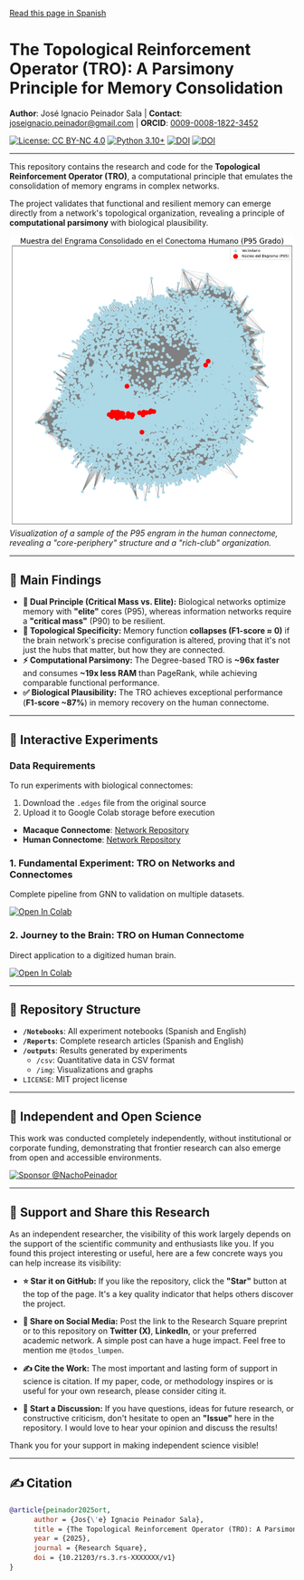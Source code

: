 [Read this page in Spanish](README.md)

# The Topological Reinforcement Operator (TRO): A Parsimony Principle for Memory Consolidation

**Author**: José Ignacio Peinador Sala | **Contact**: [joseignacio.peinador@gmail.com](mailto:joseignacio.peinador@gmail.com) | **ORCID**: [0009-0008-1822-3452](https://orcid.org/0009-0008-1822-3452)

[![License: CC BY-NC 4.0](https://img.shields.io/badge/License-CC%20BY--NC%204.0-lightgrey.svg)](https://creativecommons.org/licenses/by-nc/4.0/)
[![Python 3.10+](https://img.shields.io/badge/python-3.10+-blue.svg)](https://www.python.org/downloads/)
[![DOI](https://img.shields.io/badge/DOI-10.21203/rs.3.rs--XXXXXXX-blue.svg)](https://doi.org/10.21203/rs.3.rs-XXXXXXX/v1)
[![DOI](https://zenodo.org/badge/DOI/10.5281/zenodo.YYYYYYY.svg)](https://doi.org/10.5281/zenodo.YYYYYYY)

---

This repository contains the research and code for the **Topological Reinforcement Operator (TRO)**, a computational principle that emulates the consolidation of memory engrams in complex networks.

The project validates that functional and resilient memory can emerge directly from a network's topological organization, revealing a principle of **computational parsimony** with biological plausibility.

![Engram Visualization](outputs/img/engrama_humano.png)
*Visualization of a sample of the P95 engram in the human connectome, revealing a "core-periphery" structure and a "rich-club" organization.*

---

## 🎯 Main Findings

* **🧠 Dual Principle (Critical Mass vs. Elite):** Biological networks optimize memory with **"elite"** cores (P95), whereas information networks require a **"critical mass"** (P90) to be resilient.
* **🔗 Topological Specificity:** Memory function **collapses (F1-score ≈ 0)** if the brain network's precise configuration is altered, proving that it's not just the hubs that matter, but how they are connected.
* **⚡ Computational Parsimony:** The Degree-based TRO is **~96x faster** and consumes **~19x less RAM** than PageRank, while achieving comparable functional performance.
* **✅ Biological Plausibility:** The TRO achieves exceptional performance (**F1-score ~87%**) in memory recovery on the human connectome.

---

## 🔬 Interactive Experiments

### **Data Requirements**

To run experiments with biological connectomes:
1.  Download the `.edges` file from the original source
2.  Upload it to Google Colab storage before execution

* **Macaque Connectome**: [Network Repository](https://networkrepository.com/bn-macaque-rhesus-cerebral-cortex-1.php)
* **Human Connectome**: [Network Repository](https://networkrepository.com/bn-human-BNU-1-0025890-session-1.php)

### **1. Fundamental Experiment: TRO on Networks and Connectomes**
Complete pipeline from GNN to validation on multiple datasets.

[![Open In Colab](https://colab.research.google.com/assets/colab-badge.svg)](https://colab.research.google.com/drive/1ZjOQYFvxjeeLR7t1OSB0qTXgMPrP5TRk?usp=sharing)

### **2. Journey to the Brain: TRO on Human Connectome**
Direct application to a digitized human brain.

[![Open In Colab](https://colab.research.google.com/assets/colab-badge.svg)](https://colab.research.google.com/drive/1PlIGkPnToAvCXUJR9BEflZyyDNUytf4I?usp=sharing)

---

## 📂 Repository Structure

* **`/Notebooks`**: All experiment notebooks (Spanish and English)
* **`/Reports`**: Complete research articles (Spanish and English)  
* **`/outputs`**: Results generated by experiments
  * `/csv`: Quantitative data in CSV format
  * `/img`: Visualizations and graphs
* `LICENSE`: MIT project license

---

## 🔬 Independent and Open Science

This work was conducted completely independently, without institutional or corporate funding, demonstrating that frontier research can also emerge from open and accessible environments.

[![Sponsor @NachoPeinador](https://img.shields.io/badge/Sponsor-%E2%9D%A4-%23db61a2.svg)](https://github.com/sponsors/NachoPeinador)

---

## 🚀 Support and Share this Research

As an independent researcher, the visibility of this work largely depends on the support of the scientific community and enthusiasts like you. If you found this project interesting or useful, here are a few concrete ways you can help increase its visibility:

* **⭐️ Star it on GitHub:** If you like the repository, click the **"Star"** button at the top of the page. It's a key quality indicator that helps others discover the project.

* **🔄 Share on Social Media:** Post the link to the Research Square preprint or to this repository on **Twitter (X)**, **LinkedIn**, or your preferred academic network. A simple post can have a huge impact. Feel free to mention me `@todos_lumpen`.

* **✍️ Cite the Work:** The most important and lasting form of support in science is citation. If my paper, code, or methodology inspires or is useful for your own research, please consider citing it.

* **💬 Start a Discussion:** If you have questions, ideas for future research, or constructive criticism, don't hesitate to open an **"Issue"** here in the repository. I would love to hear your opinion and discuss the results!

Thank you for your support in making independent science visible!

---

## ✍️ Citation

```bibtex
@article{peinador2025ort,
      author = {Jos{\'e} Ignacio Peinador Sala},
      title = {The Topological Reinforcement Operator (TRO): A Parsimony Principle for Memory Consolidation in Complex Networks},
      year = {2025},
      journal = {Research Square},
      doi = {10.21203/rs.3.rs-XXXXXXX/v1}
}

